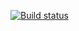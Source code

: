 [![Build status](https://ci.appveyor.com/api/projects/status/jxpemtpj3eascxr8?svg=true)](https://ci.appveyor.com/project/3nergetik/ajs-diploma)